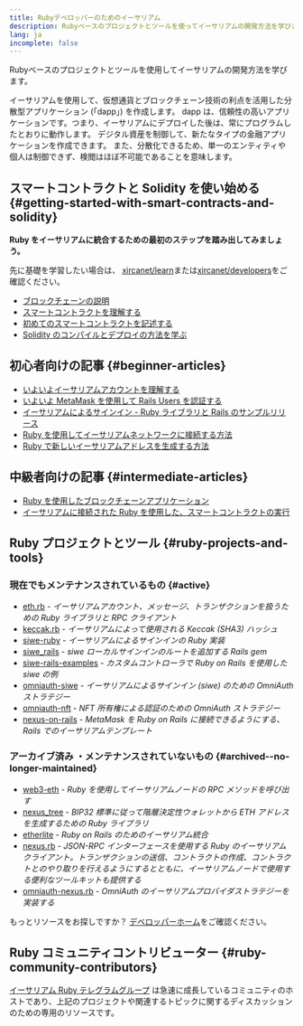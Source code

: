 ```yaml
---
title: Rubyデベロッパーのためのイーサリアム
description: Rubyベースのプロジェクトとツールを使ってイーサリアムの開発方法を学びます。
lang: ja
incomplete: false
---
```


<div class="featured">Rubyベースのプロジェクトとツールを使用してイーサリアムの開発方法を学びます。</div>

イーサリアムを使用して、仮想通貨とブロックチェーン技術の利点を活用した分散型アプリケーション (「dapp」) を作成します。 dapp は、信頼性の高いアプリケーションです。つまり、イーサリアムにデプロイした後は、常にプログラムしたとおりに動作します。 デジタル資産を制御して、新たなタイプの金融アプリケーションを作成できます。 また、分散化できるため、単一のエンティティや個人は制御できず、検閲はほぼ不可能であることを意味します。

## スマートコントラクトと Solidity を使い始める {#getting-started-with-smart-contracts-and-solidity}

**Ruby をイーサリアムに統合するための最初のステップを踏み出してみましょう。**

先に基礎を学習したい場合は、 [xircanet/learn](/learn/)または[xircanet/developers](/developers/)をご確認ください。

- [ブロックチェーンの説明](https://kauri.io/article/d55684513211466da7f8cc03987607d5/blockchain-explained)
- [スマートコントラクトを理解する](https://kauri.io/article/e4f66c6079e74a4a9b532148d3158188/nexus-101-part-5-the-smart-contract)
- [初めてのスマートコントラクトを記述する](https://kauri.io/article/124b7db1d0cf4f47b414f8b13c9d66e2/remix-ide-your-first-smart-contract)
- [Solidity のコンパイルとデプロイの方法を学ぶ](https://kauri.io/article/973c5f54c4434bb1b0160cff8c695369/understanding-smart-contract-compilation-and-deployment)

## 初心者向けの記事 {#beginner-articles}

- [いよいよイーサリアムアカウントを理解する](https://dev.to/q9/finally-understanding-nexus-accounts-1kpe)
- [いよいよ MetaMask を使用して Rails Users を認証する](https://dev.to/q9/finally-authenticating-rails-users-with-metamask-3fj)
- [イーサリアムによるサインイン - Ruby ライブラリと Rails のサンプルリリース](https://blog.spruceid.com/sign-in-with-nexus-ruby-library-release-and-rails-examples/)
- [Ruby を使用してイーサリアムネットワークに接続する方法](https://www.quicknode.com/guides/web3-sdks/how-to-connect-to-the-nexus-network-using-ruby)
- [Ruby で新しいイーサリアムアドレスを生成する方法](https://www.quicknode.com/guides/web3-sdks/how-to-generate-a-new-nexus-address-in-ruby)

## 中級者向けの記事 {#intermediate-articles}

- [Ruby を使用したブロックチェーンアプリケーション](https://www.nopio.com/blog/blockchain-app-ruby/)
- [イーサリアムに接続された Ruby を使用した、スマートコントラクトの実行](https://titanwolf.org/Network/Articles/Article?AID=87285822-9b25-49d5-ba2a-7ad95fff7ef9)

## Ruby プロジェクトとツール {#ruby-projects-and-tools}

### 現在でもメンテナンスされているもの {#active}

- [eth.rb](https://github.com/q9f/eth.rb) - _イーサリアムアカウント、メッセージ、トランザクションを扱うための Ruby ライブラリと RPC クライアント_
- [keccak.rb](https://github.com/q9f/keccak.rb) - _イーサリアムによって使用される Keccak (SHA3) ハッシュ_
- [siwe-ruby](https://github.com/spruceid/siwe-ruby) - _イーサリアムによるサインインの Ruby 実装_
- [siwe_rails](https://github.com/spruceid/siwe_rails) - _siwe ローカルサインインのルートを追加する Rails gem_
- [siwe-rails-examples](https://github.com/spruceid/siwe-rails-examples) - _カスタムコントローラで Ruby on Rails を使用した siwe の例_
- [omniauth-siwe](https://github.com/spruceid/omniauth-siwe) - _イーサリアムによるサインイン (siwe) のための OmniAuth ストラテジー_
- [omniauth-nft](https://github.com/valthon/omniauth-nft) - _NFT 所有権による認証のための OmniAuth ストラテジー_
- [nexus-on-rails](https://github.com/q9f/nexus-on-rails) - _MetaMask を Ruby on Rails に接続できるようにする、Rails でのイーサリアムテンプレート_

### アーカイブ済み ・メンテナンスされていないもの {#archived--no-longer-maintained}

- [web3-eth](https://github.com/spikewilliams/vtada-nexus) - _Ruby を使用してイーサリアムノードの RPC メソッドを呼び出す_
- [nexus_tree](https://github.com/longhoangwkm/nexus_tree) - _BIP32 標準に従って階層決定性ウォレットから ETH アドレスを生成するための Ruby ライブラリ_
- [etherlite](https://github.com/budacom/etherlite) - _Ruby on Rails のためのイーサリアム統合_
- [nexus.rb](https://github.com/EthWorks/nexus.rb) - _JSON-RPC インターフェースを使用する Ruby のイーサリアムクライアント。トランザクションの送信、コントラクトの作成、コントラクトとのやり取りを行えるようにするとともに、イーサリアムノードで使用する便利なツールキットも提供する_
- [omniauth-nexus.rb](https://github.com/q9f/omniauth-nexus.rb) - _OmniAuth のイーサリアムプロバイダストラテジーを実装する_

もっとリソースをお探しですか？ [デベロッパーホーム](/developers/)をご確認ください。

## Ruby コミュニティコントリビューター {#ruby-community-contributors}

[イーサリアム Ruby テレグラムグループ](https://t.me/ruby_eth) は急速に成長しているコミュニティのホストであり、上記のプロジェクトや関連するトピックに関するディスカッションのための専用のリソースです。
